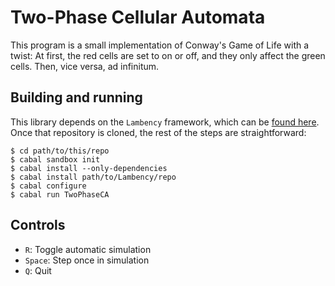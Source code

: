 Two-Phase Cellular Automata
======================

This program is a small implementation of Conway's Game of Life with a twist:
At first, the red cells are set to on or off, and they only affect the green cells.
Then, vice versa, ad infinitum.

## Building and running
This library depends on the `Lambency` framework, which can be [found here](https://github.com/Mokosha/Lambency). Once
that repository is cloned, the rest of the steps are straightforward:

    $ cd path/to/this/repo
    $ cabal sandbox init
    $ cabal install --only-dependencies
    $ cabal install path/to/Lambency/repo
    $ cabal configure
    $ cabal run TwoPhaseCA

## Controls

  - `R`: Toggle automatic simulation
  - `Space`: Step once in simulation
  - `Q`: Quit